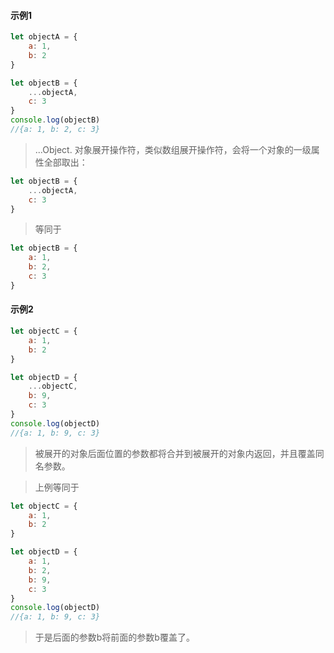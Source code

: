 #### 示例1
```javascript
let objectA = {
	a: 1,
	b: 2
}

let objectB = {
	...objectA,
	c: 3
}
console.log(objectB)
//{a: 1, b: 2, c: 3}
```
>...Object. 对象展开操作符，类似数组展开操作符，会将一个对象的一级属性全部取出：

```javascript
let objectB = {
	...objectA,
	c: 3
}
```
>等同于
```javascript
let objectB = {
	a: 1,
	b: 2,
	c: 3
}
```
#### 示例2
```javascript
let objectC = {
	a: 1,
	b: 2
}

let objectD = {
	...objectC,
	b: 9,
	c: 3
}
console.log(objectD)
//{a: 1, b: 9, c: 3}
```
>被展开的对象后面位置的参数都将合并到被展开的对象内返回，并且覆盖同名参数。

>上例等同于

```javascript
let objectC = {
	a: 1,
	b: 2
}

let objectD = {
	a: 1,
	b: 2,
	b: 9,
	c: 3
}
console.log(objectD)
//{a: 1, b: 9, c: 3}
```
>于是后面的参数b将前面的参数b覆盖了。